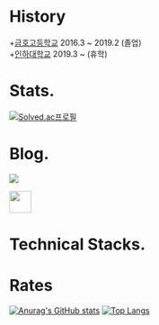 # History
+<a href="http://kumho.gen.hs.kr">금호고등학교</a> 2016.3 ~ 2019.2 (졸업)
<br/>
+<a href="https://www.inha.ac.kr/kr/index.do">인하대학교</a> 2019.3 ~ (휴학)
<br/>
# Stats.
[![Solved.ac프로필](http://mazassumnida.wtf/api/mini/generate_badge?boj=hemahero)](https://solved.ac/hemahero)

# Blog.
<img src="https://img.shields.io/badge/Python-3776AB?style=for-the-badge&logo=Python&logoColor=white">

<a href="https://hemahero.tistory.com"><img src="https://t1.daumcdn.net/tistory_admin/static/top/favicon.ico" width="39px" height ="39px"></a>
# Technical Stacks.


# Rates
[![Anurag's GitHub stats](https://github-readme-stats.vercel.app/api?username=hemaher0)](https://github.com/hemaher0/github-readme-stats)
[![Top Langs](https://github-readme-stats.vercel.app/api/top-langs/?username=hemaher0&layout=compact)](https://github.com/hemaher0/github-readme-stats)
